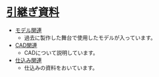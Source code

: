 # [引継ぎ資料](https://motty-mio2.github.io/stage_models/)

- [モデル関連](./models/models.md)
  - 過去に製作した舞台で使用したモデルが入っています。
- [CAD関連](./cad/main.md)
  - CADについて説明しています。
- [仕込み関連](./hall/setup.md)
  - 仕込みの資料をおいています。